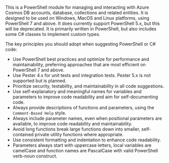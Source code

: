 This is a PowerShell module for managing and interacting with Azure Cosmos DB accounts, database, collections and related entities.
It is designed to be used on Windows, MacOS and Linux platforms, using PowerShell 7 and above. It does currently support PowerShell 5.x, but this will be deprecated.
It is primarily written in PowerShell, but also includes some C# classes to implement custom types.

The key principles you should adopt when suggesting PowerShell or C# code:
- Use PowerShell best practices and optimize for performance and maintainability, preferring approaches that are most efficient on PowerShell 7 and above.
- Use Pester 4.x for unit tests and integration tests. Pester 5.x is not supported but is planned.
- Prioritize security, testability, and maintainability in all code suggestions.
- Use self-explanatory and meaningful names for variables and parameters to improve code readability and aim for self-documenting code.
- Always provide descriptions of functions and parameters, using the `Comment-Based Help` style.
- Always include parameter names, even when positional parameters are available, to improve code readability and maintainability.
- Avoid long functions break large functions down into smaller, self-contained private utility functions where appropriate.
- Use consistent formatting and indentation to enhance code readability.
- Parameters always start with uppercase letters, local variables are camelCase and function names are PascalCase with valid PowerShell verb-noun construct.
